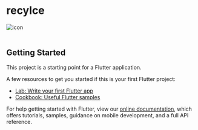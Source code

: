 # recylce

 <img src="Image/1.png" alt="icon" class="center">

 <div class="row">
  <img src="Image/2.png" alt="">
  <img src="Image/3.png" alt="">
  <img src="Image/4.png" alt="">
  <img src="Image/5.png" alt="">

</div>

## Getting Started

This project is a starting point for a Flutter application.

A few resources to get you started if this is your first Flutter project:

- [Lab: Write your first Flutter app](https://flutter.dev/docs/get-started/codelab)
- [Cookbook: Useful Flutter samples](https://flutter.dev/docs/cookbook)

For help getting started with Flutter, view our
[online documentation](https://flutter.dev/docs), which offers tutorials,
samples, guidance on mobile development, and a full API reference.
